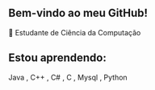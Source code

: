 ## Bem-vindo ao meu GitHub! 



 📖 Estudante de Ciência da Computação
 
 

## Estou aprendendo: 

Java , C++ , C# , C , Mysql , Python 

##





 

